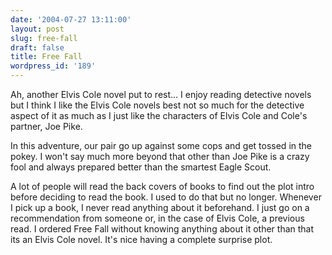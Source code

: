 ```yaml
---
date: '2004-07-27 13:11:00'
layout: post
slug: free-fall
draft: false
title: Free Fall
wordpress_id: '189'
---
```


Ah, another Elvis Cole novel put to rest... I enjoy reading detective novels but I think I like the Elvis Cole novels best not so much for the detective aspect of it as much as I just like the characters of Elvis Cole and Cole's partner, Joe Pike.  

  

In this adventure, our pair go up against some cops and get tossed in the pokey. I won't say much more beyond that other than Joe Pike is a crazy fool and always prepared better than the smartest Eagle Scout.  

  

A lot of people will read the back covers of books to find out the plot intro before deciding to read the book. I used to do that but no longer. Whenever I pick up a book, I never read anything about it beforehand. I just go on a recommendation from someone or, in the case of Elvis Cole, a previous read. I ordered Free Fall without knowing anything about it other than that its an Elvis Cole novel. It's nice having a complete surprise plot.

